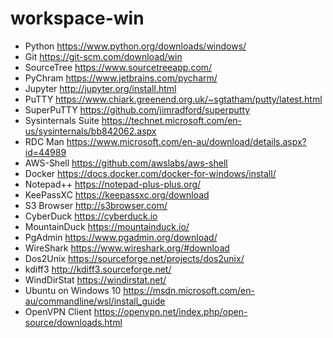 # workspace-win

- Python https://www.python.org/downloads/windows/
- Git https://git-scm.com/download/win
- SourceTree https://www.sourcetreeapp.com/ 
- PyChram https://www.jetbrains.com/pycharm/
- Jupyter http://jupyter.org/install.html
- PuTTY https://www.chiark.greenend.org.uk/~sgtatham/putty/latest.html
- SuperPuTTY https://github.com/jimradford/superputty
- Sysinternals Suite https://technet.microsoft.com/en-us/sysinternals/bb842062.aspx
- RDC Man https://www.microsoft.com/en-au/download/details.aspx?id=44989
- AWS-Shell https://github.com/awslabs/aws-shell
- Docker https://docs.docker.com/docker-for-windows/install/
- Notepad++ https://notepad-plus-plus.org/
- KeePassXC https://keepassxc.org/download
- S3 Browser http://s3browser.com/
- CyberDuck https://cyberduck.io
- MountainDuck https://mountainduck.io/
- PgAdmin https://www.pgadmin.org/download/
- WireShark https://www.wireshark.org/#download
- Dos2Unix https://sourceforge.net/projects/dos2unix/
- kdiff3 http://kdiff3.sourceforge.net/
- WindDirStat https://windirstat.net/
- Ubuntu on Windows 10 https://msdn.microsoft.com/en-au/commandline/wsl/install_guide
- OpenVPN Client https://openvpn.net/index.php/open-source/downloads.html
